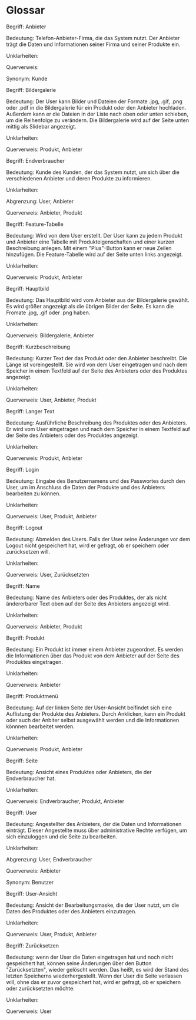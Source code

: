 # Glossar


Begriff: Anbieter

Bedeutung: Telefon-Anbieter-Firma, die das System nutzt. Der Anbieter trägt die Daten und Informationen seiner Firma und seiner Produkte ein.

Unklarheiten: 

Querverweis: 

Synonym: Kunde


Begriff: Bildergalerie

Bedeutung: Der User kann Bilder und Dateien der Formate .jpg, .gif, .png oder .pdf in die Bildergalerie für ein Produkt oder den Anbieter hochladen. Außerdem kann er die Dateien in der Liste nach oben oder unten schieben, um die Reihenfolge zu verändern. Die Bildergalerie wird auf der Seite unten mittig als Slidebar angezeigt.

Unklarheiten: 

Querverweis: Produkt, Anbieter 


Begriff: Endverbraucher

Bedeutung: Kunde des Kunden, der das System nutzt, um sich über die verschiedenen Anbieter und deren Produkte zu informieren.

Unklarheiten: 

Abgrenzung: User, Anbieter

Querverweis: Anbieter, Produkt


Begriff: Feature-Tabelle

Bedeutung: Wird von dem User erstellt. Der User kann zu jedem Produkt und Anbieter eine Tabelle mit Produkteigenschaften und einer kurzen Beschreibung anlegen. Mit einem "Plus"-Button kann er neue Zeilen hinzufügen. Die Feature-Tabelle wird auf der Seite unten links angezeigt.

Unklarheiten: 

Querverweis: Produkt, Anbieter


Begriff: Hauptbild

Bedeutung: Das Hauptbild wird vom Anbieter aus der Bildergalerie gewählt. Es wird größer angezeigt als die übrigen Bilder der Seite. Es kann die Fromate .jpg, .gif oder .png haben.

Unklarheiten: 

Querverweis: Bildergalerie, Anbieter


Begriff: Kurzbeschreibung

Bedeutung: Kurzer Text der das Produkt oder den Anbieter beschreibt. Die Länge ist voreingestellt. Sie wird von dem User eingetragen und nach dem Speicher in einem Textfeld auf der Seite des Anbieters oder des Produktes angezeigt.

Unklarheiten: 

Querverweis: User, Anbieter, Produkt


Begriff: Langer Text

Bedeutung: Ausführliche Beschreibung des Produktes oder des Anbieters. Er wird vom User eingetragen und nach dem Speicher in einem Textfeld auf der Seite des Anbieters oder des Produktes angezeigt.

Unklarheiten: 

Querverweis: Produkt, Anbieter


Begriff: Login

Bedeutung: Eingabe des Benutzernamens und des Passwortes durch den User, um im Anschluss die Daten der Produkte und des Anbieters bearbeiten zu können.

Unklarheiten: 

Querverweis: User, Produkt, Anbieter


Begriff: Logout

Bedeutung: Abmelden des Users. Falls der User seine Änderungen vor dem Logout nicht gespeichert hat, wird er gefragt, ob er speichern oder zurücksetzen will.

Unklarheiten: 

Querverweis: User, Zurücksetzten


Begriff: Name

Bedeutung: Name des Anbieters oder des Produktes, der als nicht ändererbarer Text oben auf der Seite des Anbieters angezeigt wird.

Unklarheiten: 

Querverweis: Anbieter, Produkt


Begriff: Produkt

Bedeutung: Ein Produkt ist immer einem Anbieter zugeordnet. Es werden die Informationen über das Produkt von dem Anbieter auf der Seite des Produktes eingetragen.

Unklarheiten: 

Querverweis: Anbieter


Begriff: Produktmenü

Bedeutung: Auf der linken Seite der User-Ansicht beifindet sich eine Auflistung der Produkte des Anbieters. Durch Anklicken, kann ein Produkt oder auch der Anbiter selbst ausgewählt werden und die Informationen könnnen bearbeitet werden.

Unklarheiten: 

Querverweis: Produkt, Anbieter


Begriff: Seite

Bedeutung: Ansicht eines Produktes oder Anbieters, die der Endverbraucher hat.

Unklarheiten: 

Querverweis: Endverbraucher, Produkt, Anbieter


Begriff: User

Bedeutung: Angestellter des Anbieters, der die Daten und Informationen einträgt. Dieser Angestellte muss über administrative Rechte verfügen, um sich einzuloggen und die Seite zu bearbeiten.

Unklarheiten: 

Abgrenzung: User, Endverbraucher

Querverweis: Anbieter

Synonym: Benutzer


Begriff: User-Ansicht

Bedeutung: Ansicht der Bearbeitungsmaske, die der User nutzt, um die Daten des Produktes oder des Anbieters einzutragen.

Unklarheiten: 

Querverweis: User, Produkt, Anbieter


Begriff: Zurücksetzen

Bedeutung: wenn der User die Daten eingetragen hat und noch nicht gespeichert hat, können seine Änderungen über den Button "Zurücksetzten", wieder gelöscht werden. Das heißt, es wird der Stand des letzten Speicherns wiederhergestellt. Wenn der User die Seite verlassen will, ohne das er zuvor gespeichert hat, wird er gefragt, ob er speichern oder zurücksetzten möchte.

Unklarheiten: 

Querverweis: User


